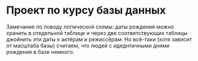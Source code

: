 # Проект по курсу базы данных

Замечание по поводу логмческой схемы: даты рождения можно хранить в отедельной таблице и через две соответствующих таблицы джойнить эти даты к актёрам и режиссёрам. Но всё-таки (хотя зависит от масштаба базы) считаем, что людей с идеднтичными днями рождения в базе немного.
